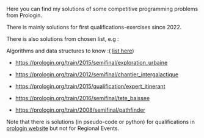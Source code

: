 Here you can find my solutions of some competitive programming problems from Prologin.

There is mainly solutions for first qualifications-exercises since 2022. 

There is also solutions from chosen list, e.g :

Algorithms and data structures to know :( [list here](https://prologin.org/forum/entrainement-3/les-algorithmes-et-structures-de-donnees-a-connaitre-950/))
- https://prologin.org/train/2015/semifinal/exploration_urbaine

- https://prologin.org/train/2012/semifinal/chantier_intergalactique

- https://prologin.org/train/2015/qualification/expert_itinerant

- https://prologin.org/train/2016/semifinal/tete_baissee

- https://prologin.org/train/2008/semifinal/pathfinder



Note that there is solutions (in pseudo-code or python) for qualifications in [prologin website](https://prologin.org/archives/) but not for Regional Events.
